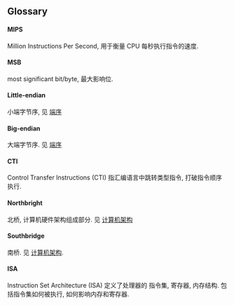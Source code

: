 ## Glossary

#### MIPS

Million Instructions Per Second, 用于衡量 CPU 每秒执行指令的速度.

#### MSB

most significant bit/byte, 最大影响位.

#### Little-endian

小端字节序, 见 [端序](HardWare/端序.md)

#### Big-endian

大端字节序. 见 [端序](HardWare/端序.md)

#### CTI 

Control Transfer Instructions (CTI) 指汇编语言中跳转类型指令, 打破指令顺序执行.

#### Northbright

北桥, 计算机硬件架构组成部分. 见 [计算机架构](HardWare/计算机组成/计算机架构.md)

#### Southbridge

南桥. 见 [计算机架构](HardWare/计算机组成/计算机架构.md).

#### ISA

Instruction Set Architecture (ISA) 定义了处理器的 指令集, 寄存器, 内存结构. 包括指令集如何被执行, 如何影响内存和寄存器.